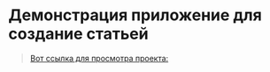 # Демонстрация приложение для создание статьей

> [Вот ссылка для просмотра проекта:](https://ikrom-murodov.github.io/creation-of-articles.github.io/.)
